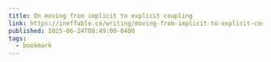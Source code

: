 ```yaml
---
title: On moving from implicit to explicit coupling
link: https://ineffable.co/writing/moving-from-implicit-to-explicit-coupling
published: 2025-06-24T08:49:00-0400
tags:
  - bookmark
---
```

